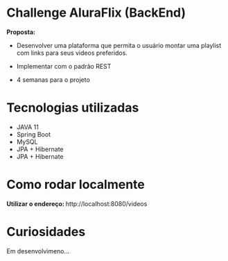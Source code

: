<h1>Challenge AluraFlix (BackEnd)</h1>
<p><strong>Proposta:</strong></p>
	<ul>
		<li><p>Desenvolver uma plataforma que permita o usuário montar uma playlist com links para seus videos preferidos. </p></li>
		<li><p>Implementar com o padrão REST</p></li>
		<li><p>4 semanas para o projeto</p></li>
	</ul>


<h1>Tecnologias utilizadas</h1>
	<ul>
		<li>JAVA 11</li>
		<li>Spring Boot</li>
		<li>MySQL</li>
		<li>JPA + Hibernate</li>
		<li>JPA + Hibernate</li>
	</ul>


<h1>Como rodar localmente</h1>
<p><strong>Utilizar o endereço: </strong>http://localhost:8080/videos</p>


<h1>Curiosidades</h1>
<p>Em desenvolvimeno...</p>
